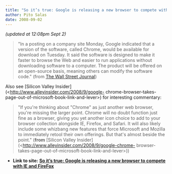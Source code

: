 ```yaml
---
title: "So it’s true: Google is releasing a new browser to compete with IE and FireFox"
author: Pito Salas
date: 2008-09-02
---
```


_(updated at 12:08pm Sept 2)_

> "In a posting on a company site Monday, Google indicated that a version of
> the software, called Chrome, would be available for download on Tuesday. It
> said the software is designed to make it faster to browse the Web and easier
> to run applications without downloading software to a computer. The product
> will be offered on an open-source basis, meaning others can modify the
> software code." (from [The Wall Street
> Journal](<http://online.wsj.com/article/SB122029908090487903.html?mod=djemITP>))

Also see [Silicon Valley Insider](<http://www.alleyinsider.com/2008/9/google-
chrome-browser-takes-page-out-of-microsoft-book-link-and-lever>) for
interesting commentary:

> "If you're thinking about "Chrome" as just another web browser, you're
> missing the larger point. Chrome will no doubt function just fine as a
> browser, giving you yet another icon choice to add to your browser
> collection alongside IE, Firefox, and Safari. It will also likely include
> some whizbang new features that force Microsoft and Mozilla to immediately
> retool their own offerings. But that's almost beside the point." (**from**
> [Silicon Valley Insider](<http://www.alleyinsider.com/2008/9/google-chrome-
> browser-takes-page-out-of-microsoft-book-link-and-lever>))


* **Link to site:** **[So it’s true: Google is releasing a new browser to compete with IE and FireFox](None)**
